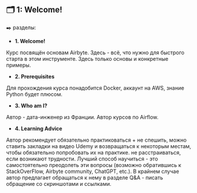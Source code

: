 ## 🗂️ 1: Welcome!
✒️ разделы:

- **1. Welcome!**

Курс посвящён основам Airbyte. Здесь - всё, что нужно для быстрого старта в этом инструменте. Здесь только основы и конкретные примеры.

- **2. Prerequisites**
  
Для прохождения курса понадобится Docker, аккаунт на AWS, знание Python будет плюсом.

- **3. Who am I?**
  
Автор - дата-инженер из Франции. Автор курсов по Airflow. 

- **4. Learning Advice**

Автор рекомендует обязательно практиковаться + не спешить, можно ставить закладки на видео Udemy и возвращаться к некоторым местам, чтобы обязательно попробовать их на практике. не расстраиваться, если возникают трудности. Лучший способ научиться - это самостоятельно преодолеть эти вопросы (возможно обратившись к StackOverFlow, Airbyte community, ChatGPT, etc.). В крайнем случае автор предлагает обращаться к нему в разделе Q&A - писать обращение со скриншотами и ссылками.
